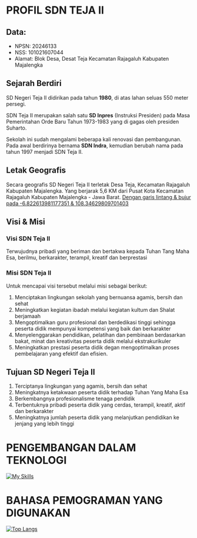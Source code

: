 # PROFIL SDN TEJA II
## Data:
- NPSN: 20246133
- NSS: 101021607044
- Alamat: Blok Desa, Desat Teja Kecamatan Rajagaluh Kabupaten Majalengka

## Sejarah Berdiri
SD Negeri Teja II didirikan pada tahun **1980**, di atas lahan seluas 550 meter persegi. 

SDN Teja II merupakan salah satu **SD Inpres** (Instruksi Presiden) pada Masa Pemerintahan Orde Baru Tahun 1973-1983 yang di gagas oleh presiden Suharto. 

Sekolah ini sudah mengalami beberapa kali renovasi dan pembangunan.
Pada awal berdirinya bernama **SDN Indra**, kemudian berubah nama pada tahun 1997 menjadi SDN Teja II.
## Letak Geografis
Secara geografis SD Negeri Teja II terletak Desa Teja, Kecamatan Rajagaluh Kabupaten Majalengka. Yang berjarak 5,6 KM dari Pusat Kota Kecamatan Rajagaluh Kabupaten Majalengka -  Jawa Barat. [Dengan garis lintang & bujur pada -6.822613981177351 & 108.34629809701403](https://www.google.co.id/maps/dir/58GW%2BXG3+Sdn+Teja+II,+Blok+nanggerang,+Teja,+Kec.+Rajagaluh,+Kabupaten+Majalengka,+Jawa+Barat+45472/''/@-6.8225332,108.3112761,13z/data=!3m1!4b1!4m13!4m12!1m5!1m1!1s0x2e6f23e3619f93c9:0x1c4e3d2ede455603!2m2!1d108.3462959!2d-6.8226197!1m5!1m1!1s0x2e6f23e3619f93c9:0x1c4e3d2ede455603!2m2!1d108.3462959!2d-6.8226197?expflags=enable_star_based_justifications:true "Dengan garis lintang & bujur pada -6.822613981177351 & 108.34629809701403")

## Visi & Misi 
### Visi SDN Teja II
Terwujudnya pribadi yang beriman dan bertakwa kepada Tuhan Tang Maha Esa, berilmu, berkarakter, terampil, kreatif dan berprestasi  
### Misi SDN Teja II
Untuk mencapai visi tersebut melalui misi sebagai berikut:
1. Menciptakan lingkungan sekolah yang bernuansa agamis, bersih dan sehat
2. Meningkatkan kegiatan ibadah melalui kegiatan kultum dan Shalat berjamaah
3. Mengoptimalkan guru profesional dan berdedikasi tinggi sehingga peserta didik mempunyai  kompetensi yang baik dan berkarakter
4. Menyelenggarakan pendidikan, pelatihan dan pembinaan berdasarkan bakat, minat dan kreativitas peserta didik melalui ekstrakurikuler
5. Meningkatkan prestasi peserta didik degan mengoptimalkan proses pembelajaran yang efektif dan efisien.

## Tujuan SD Negeri Teja II
1. Terciptanya lingkungan yang agamis, bersih dan sehat
2. Meningkatnya ketakwaan peserta didik terhadap Tuhan Yang Maha Esa
3. Berkembangnya profesionalisme tenaga pendidik
4. Terbentuknya pribadi peserta didik yang cerdas, terampil, kreatif, aktif dan berkarakter
5. Meningkatnya jumlah peserta didik yang melanjutkan pendidikan ke jenjang yang lebih tinggi

# PENGEMBANGAN DALAM TEKNOLOGI

[![My Skills](https://skills.thijs.gg/icons?i=py,php,dart,figma,js,tailwind,nuxtjs)](https://skills.thijs.gg)
# BAHASA PEMOGRAMAN YANG DIGUNAKAN

[![Top Langs](https://github-readme-stats.vercel.app/api/top-langs/?username=sdnteja2&langs_count=4)](https://github.com/sdnteja2/github-readme-stats)
